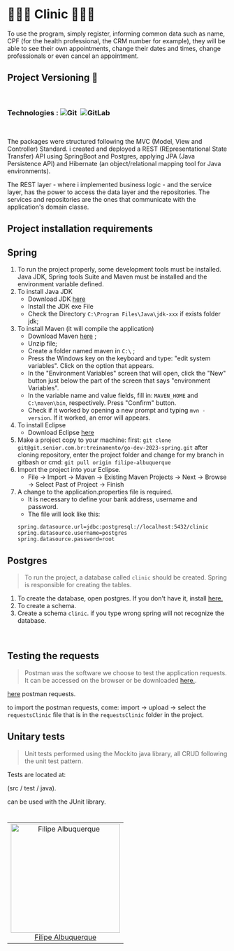 # 👩🏻‍⚕️ Clinic 👨🏻‍⚕️

To use the program, simply register, informing common data such as name, CPF (for the health professional, the CRM number for example), they will be able to see their own appointments, change their dates and times, change professionals or even cancel an appointment.


## Project Versioning 🧩
<br>

### Technologies : ![Git](https://img.shields.io/badge/GitHub-100000?style=for-the-badge&logo=github&logoColor=white)&nbsp; ![GitLab](https://img.shields.io/badge/GitLab-330F63?style=for-the-badge&logo=gitlab&logoColor=white)&nbsp;

<br>
 

The packages were structured following the MVC (Model, View and Controller) Standard. i created and deployed a REST (REpresentational State Transfer) API using SpringBoot and Postgres, applying JPA (Java Persistence API) and Hibernate (an object/relational mapping tool for Java environments).


The REST layer -  where i implemented business logic - and the service layer,  has the power to access the data layer and the repositories. The services and repositories are the ones that communicate with the application's domain classe.
<br>



## Project installation requirements

## **Spring**

1. To run the project properly, some development tools must be installed. Java JDK, Spring tools Suite and Maven must be installed and the environment variable defined.
2. To install Java JDK
    - Download JDK [here](https://www.oracle.com/java/technologies/downloads/#jdk19-windows)
    - Install the JDK exe File
    - Check the Directory ``C:\Program Files\Java\jdk-xxx`` if exists folder jdk;
3. To install Maven (it will compile the application)
    - Download Maven [here](https://maven.apache.org/download.cgi) ;
    - Unzip file; 
    - Create a folder named maven in ``C:\`` ; 
    - Press the Windows key on the keyboard and type: "edit system variables". Click on the option that appears.
    - In the "Environment Variables" screen that will open, click the "New" button just below the part of the screen that says "environment Variables".
    - In the variable name and value fields, fill in: ``MAVEN_HOME`` and ``C:\maven\bin``, respectively. Press "Confirm" button.
    - Check if it worked by opening a new prompt and typing ``mvn -version``. If it worked, an error will appears.
4. To install Eclipse
    - Download Eclipse [here](https://www.eclipse.org/downloads/)
5. Make a project copy to your machine:
      first:
     `git clone git@git.senior.com.br:treinamento/go-dev-2023-spring.git`
      after cloning repository, enter the project folder and change for my branch in gitbash or cmd:
     `git pull origin filipe-albuquerque`
6. Import the project into your Eclipse.
    - File -> Import -> Maven -> Existing Maven Projects -> Next -> Browse -> Select Past of Project -> Finish
7. A change to the application.properties file is required.
    - It is necessary to define your bank address, username and password.
    - The file will look like this:
    ```` 
    spring.datasource.url=jdbc:postgresql://localhost:5432/clinic
    spring.datasource.username=postgres
    spring.datasource.password=root
    ````

## **Postgres**
>  To run the project, a database called `clinic` should be created. Spring is responsible for creating the tables.

1.  To create the database, open postgres. If you don't have it, install [here.](https://www.postgresql.org/download/)
2.  To create a schema.
3.  Create a schema ``clinic``. if you type wrong spring will not recognize the database.

<br>

## **Testing the requests**
> Postman was the software we choose to test the application requests. It can be accessed on the browser or be downloaded [here.](https://www.postman.com/downloads/).

[here](https://git.senior.com.br/treinamento/go-dev-2023-spring/-/tree/filipe-albuquerque/requestsClinic) postman requests.

to import the postman requests, come:
import -> upload -> select the `requestsClinic` file that is in the `requestsClinic` folder in the project.

## **Unitary tests**
> Unit tests performed using the Mockito java library, all CRUD following the unit test pattern.

Tests are located at:

(src / test / java).

can be used with the JUnit library.

<table align="center">
  <tr>
  <h1 align="center">
    <td align="center"> 
      <a href="https://github.com/Lipe-Albuquerque">
        <img src="https://avatars.githubusercontent.com/u/98127981?s=400&u=ef1069ab56dbce000d7bbd088b4bfa14910750dd&v=4"
     alt="Filipe Albuquerque" width="250px;" height="250px"/>
      <br />
      <a href="https://github.com/Lipe-Albuquerque">Filipe Albuquerque</a>
    </td>     
   </tr>
 </table>
 <br>
 <br>
